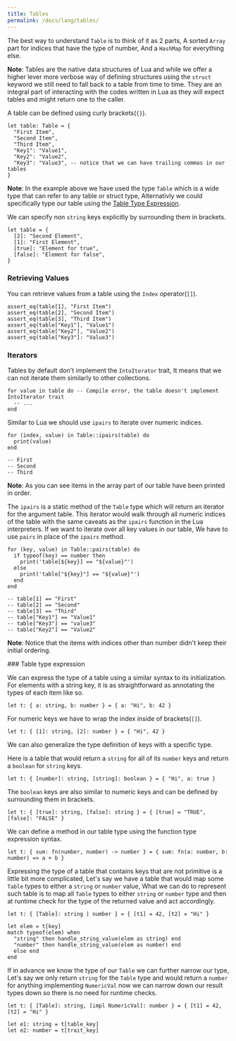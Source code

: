 ```yaml
---
title: Tables
permalink: /docs/lang/tables/
---
```


The best way to understand `Table` is to think of it as 2 parts, A sorted `Array` part for indices that have the type of number, And a `HashMap` for everything else.

__Note__: Tables are the native data structures of Lua and while we offer a higher lever more verbose way of defining structures using the `struct` keyword we still need to fall back to a table from time to time. They are an integral part of interacting with the codes written in Lua as they will expect tables and might return one to the caller.


A table can be defined using curly brackets(`{}`).

```fuse
let table: Table = {
  "First Item",
  "Second Item",
  "Third Item",
  "Key1": "Value1",
  "Key2": "Value2",
  "Key3": "Value3", -- notice that we can have trailing commas in our tables
}
```

__Note__: In the example above we have used the type `Table` which is a wide type that can refer to any table or struct type, Alternativly we could specifically type our table using the [Table Type Expression](#type).

We can specify non `string` keys explicitly by surrounding them in brackets.

```fuse
let table = {
  [2]: "Second Element",
  [1]: "First Element",
  [true]: "Element for true",
  [false]: "Element for false",
}
```

### Retrieving Values

You can retrieve values from a table using the `Index` operator(`[]`).

```fuse
assert_eq(table[1], "First Item")
assert_eq(table[2], "Second Item")
assert_eq(table[3], "Third Item")
assert_eq(table["Key1"], "Value1")
assert_eq(table["Key2"], "Value2")
assert_eq(table["Key3"]: "Value3")
```

### Iterators

Tables by default don't implement the `IntoIterator` trait, It means that we can not iterate them similarly to other collections.

```fuse
for value in table do -- Compile error, the table doesn't implement IntoIterator trait
  -- ...
end
```

Similar to Lua we should use `ipairs` to iterate over numeric indices.

```fuse
for (index, value) in Table::ipairs(table) do
  print(value)
end

-- First
-- Second
-- Third
```

__Note__: As you can see items in the array part of our table have been printed in order.

The `ipairs` is a static method of the `Table` type which will return an iterator for the argument table. This iterator would walk through all numeric indices of the table with the same caveats as the `ipairs` function in the Lua interpreters.
If we want to iterate over all key values in our table, We have to use `pairs` in place of the `ipairs` method.

```fuse
for (key, value) in Table::pairs(table) do
  if typeof(key) == number then
    print('table[${key}] == "${value}"')
  else 
    print('table["${key}"] == "${value}"')
  end
end

-- table[1] == "First"
-- table[2] == "Second"
-- table[3] == "Third"
-- table["Key1"] == "Value1"
-- table["Key3"] == "value3"
-- table["Key2"] == "Value2"
```

__Note__: Notice that the items with indices other than number didn't keep their initial ordering.


<a name="type" />
### Table type expression

We can express the type of a table using a similar syntax to its initialization. For elements with a string key, it is as straightforward as annotating the types of each item like so.

```fuse
let t: { a: string, b: number } = { a: "Hi", b: 42 }
```

For numeric keys we have to wrap the index inside of brackets(`[]`).

```fuse
let t: { [1]: string, [2]: number } = { "Hi", 42 }
```

We can also generalize the type definition of keys with a specific type.

Here is a table that would return a `string` for all of its `number` keys and return a `boolean` for `string` keys.

```fuse
let t: { [number]: string, [string]: boolean } = { "Hi", a: true }
```

The `boolean` keys are also similar to numeric keys and can be defined by surrounding them in brackets.

```fuse
let t: { [true]: string, [false]: string } = { [true] = "TRUE", [false]: "FALSE" }
```

We can define a method in our table type using the function type expression syntax.

```fuse
let t: { sum: fn(number, number) -> number } = { sum: fn(a: number, b: number) => a + b }
```

Expressing the type of a table that contains keys that are not primitive is a little bit more complicated, Let's say we have a table that would map some `Table` types to either a `string` or `number` value, What we can do to represent such table is to map all `Table` types to either `string` or `number` type and then at runtime check for the type of the returned value and act accordingly.

```fuse
let t: { [Table]: string | number } = { [t1] = 42, [t2] = "Hi" }

let elem = t[key]
match typeof(elem) when
  "string" then handle_string_value(elem as string) end
  "number" then handle_string_value(elem as number) end
  else end
end
```

If in advance we know the type of our `Table` we can further narrow our type, Let's say we only return `string` for the `Table` type and would return a `number` for anything implementing `NumericVal` now we can narrow down our result types down so there is no need for runtime checks.

```fuse
let t: { [Table]: string, [impl NumericVal]: number } = { [t1] = 42, [t2] = "Hi" }

let e1: string = t[table_key]
let e2: number = t[trait_key]
```
